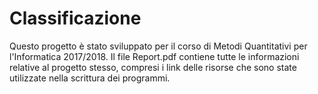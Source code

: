 # Classificazione

Questo progetto è stato sviluppato per il corso di Metodi Quantitativi per l'Informatica 2017/2018.
Il file Report.pdf contiene tutte le informazioni relative al progetto stesso, compresi i link delle risorse che sono state utilizzate nella scrittura dei programmi.
